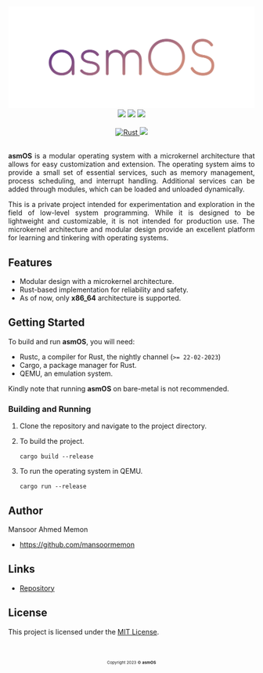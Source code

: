 <div align="center">
    <img src="static/cover.png" width="960">
</div>

<div align="center">
    <img src="https://img.shields.io/badge/QEMU-%232196F3?style=for-the-badge&logo=qemu&logoColor=white&labelColor=063760">
    <img src="https://img.shields.io/badge/Assembly-%23FFC107?style=for-the-badge&logo=academia&logoColor=white&labelColor=664d00">
    <img src="https://img.shields.io/badge/Rust-%23903C50?style=for-the-badge&logo=rust&logoColor=white&labelColor=481e28">
</div>

<br>

<div align="center">
    <a href="https://github.com/sprucenest/asmos/actions/workflows/rust.yml">
        <img src="https://github.com/sprucenest/asmos/actions/workflows/rust.yml/badge.svg" alt="Rust">
    </a>
    <a href="LICENSE.md">
        <img src="https://img.shields.io/badge/License-MIT-%23007396?labelColor=2b3137">
    </a>
</div>

<br>

<p align="justify">
<b>asmOS</b> is a modular operating system with a microkernel architecture that allows for easy customization and
extension. The operating system aims to provide a small set of essential services, such as memory management, process
scheduling, and interrupt handling. Additional services can be added through modules, which can be loaded and unloaded
dynamically.
</p>

<p align="justify">
This is a private project intended for experimentation and exploration in the field of low-level system programming.
While it is designed to be lightweight and customizable, it is not intended for production use. The microkernel
architecture and modular design provide an excellent platform for learning and tinkering with operating systems.
</p>

## Features

- Modular design with a microkernel architecture.
- Rust-based implementation for reliability and safety.
- As of now, only <b>x86_64</b> architecture is supported.

## Getting Started

To build and run <b>asmOS</b>, you will need:

- Rustc, a compiler for Rust, the nightly channel (`>= 22-02-2023`)
- Cargo, a package manager for Rust.
- QEMU, an emulation system.

Kindly note that running <b>asmOS</b> on bare-metal is not recommended.

### Building and Running

1. Clone the repository and navigate to the project directory.
2. To build the project.

   ```shell
   cargo build --release
   ```

3. To run the operating system in QEMU.

   ```shell
   cargo run --release
   ```

## Author

Mansoor Ahmed Memon

- https://github.com/mansoormemon

## Links

- [Repository](https://github.com/sprucenest/asmos)

## License

This project is licensed under the [MIT License](LICENSE.md).

<br>

<p align="center">
   <sub><sup><small>Copyright 2023 © <b>asmOS</b></small></sup></sub>
</p>
